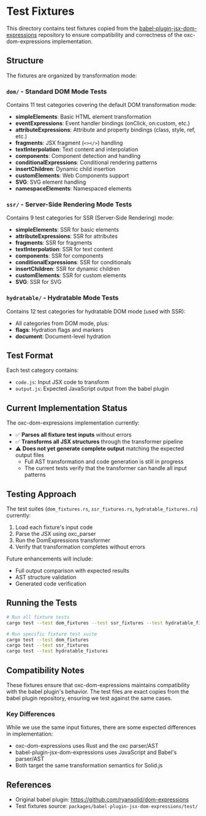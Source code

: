 # Test Fixtures

This directory contains test fixtures copied from the [babel-plugin-jsx-dom-expressions](https://github.com/ryansolid/dom-expressions) repository to ensure compatibility and correctness of the oxc-dom-expressions implementation.

## Structure

The fixtures are organized by transformation mode:

### `dom/` - Standard DOM Mode Tests
Contains 11 test categories covering the default DOM transformation mode:
- **simpleElements**: Basic HTML element transformation
- **eventExpressions**: Event handler bindings (onClick, on:custom, etc.)
- **attributeExpressions**: Attribute and property bindings (class, style, ref, etc.)
- **fragments**: JSX fragment (`<></>`) handling
- **textInterpolation**: Text content and interpolation
- **components**: Component detection and handling
- **conditionalExpressions**: Conditional rendering patterns
- **insertChildren**: Dynamic child insertion
- **customElements**: Web Components support
- **SVG**: SVG element handling
- **namespaceElements**: Namespaced elements

### `ssr/` - Server-Side Rendering Mode Tests
Contains 9 test categories for SSR (Server-Side Rendering) mode:
- **simpleElements**: SSR for basic elements
- **attributeExpressions**: SSR for attributes
- **fragments**: SSR for fragments
- **textInterpolation**: SSR for text content
- **components**: SSR for components
- **conditionalExpressions**: SSR for conditionals
- **insertChildren**: SSR for dynamic children
- **customElements**: SSR for custom elements
- **SVG**: SSR for SVG

### `hydratable/` - Hydratable Mode Tests
Contains 12 test categories for hydratable DOM mode (used with SSR):
- All categories from DOM mode, plus:
- **flags**: Hydration flags and markers
- **document**: Document-level hydration

## Test Format

Each test category contains:
- `code.js`: Input JSX code to transform
- `output.js`: Expected JavaScript output from the babel plugin

## Current Implementation Status

The oxc-dom-expressions implementation currently:
- ✅ **Parses all fixture test inputs** without errors
- ✅ **Transforms all JSX structures** through the transformer pipeline
- ⚠️ **Does not yet generate complete output** matching the expected output files
  - Full AST transformation and code generation is still in progress
  - The current tests verify that the transformer can handle all input patterns

## Testing Approach

The test suites (`dom_fixtures.rs`, `ssr_fixtures.rs`, `hydratable_fixtures.rs`) currently:
1. Load each fixture's input code
2. Parse the JSX using oxc_parser
3. Run the DomExpressions transformer
4. Verify that transformation completes without errors

Future enhancements will include:
- Full output comparison with expected results
- AST structure validation
- Generated code verification

## Running the Tests

```bash
# Run all fixture tests
cargo test --test dom_fixtures --test ssr_fixtures --test hydratable_fixtures

# Run specific fixture test suite
cargo test --test dom_fixtures
cargo test --test ssr_fixtures
cargo test --test hydratable_fixtures
```

## Compatibility Notes

These fixtures ensure that oxc-dom-expressions maintains compatibility with the babel plugin's behavior. The test files are exact copies from the babel plugin repository, ensuring we test against the same cases.

### Key Differences

While we use the same input fixtures, there are some expected differences in implementation:
- oxc-dom-expressions uses Rust and the oxc parser/AST
- babel-plugin-jsx-dom-expressions uses JavaScript and Babel's parser/AST
- Both target the same transformation semantics for Solid.js

## References

- Original babel plugin: https://github.com/ryansolid/dom-expressions
- Test fixtures source: `packages/babel-plugin-jsx-dom-expressions/test/`
